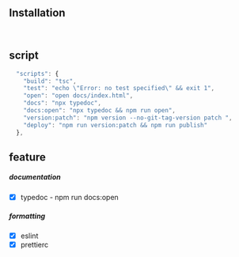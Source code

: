 ## Installation

```


```

## script

```js
  "scripts": {
    "build": "tsc",
    "test": "echo \"Error: no test specified\" && exit 1",
    "open": "open docs/index.html",
    "docs": "npx typedoc",
    "docs:open": "npx typedoc && npm run open",
    "version:patch": "npm version --no-git-tag-version patch ",
    "deploy": "npm run version:patch && npm run publish"
  },
```

## feature

##### documentation

- [x] typedoc - npm run docs:open

##### formatting

- [x] eslint
- [x] prettierc
